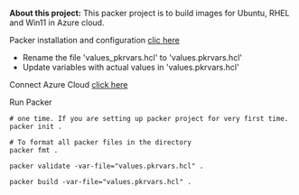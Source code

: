 
**About this project:** 
This packer project is to build images for Ubuntu, RHEL and Win11 in Azure cloud.

Packer installation and configuration [clic here](https://github.com/e2eSolutionArchitect/hashicorp-packer/blob/main/README.md)

- Rename the file 'values_pkrvars.hcl' to 'values.pkrvars.hcl' 
- Update variables with actual values in 'values.pkrvars.hcl' 

Connect Azure Cloud [click here](https://github.com/e2eSolutionArchitect/hashicorp-packer/blob/main/golden-images/azure/readme.md)

Run Packer

```
# one time. If you are setting up packer project for very first time. 
packer init . 

```

```
# To format all packer files in the directory
packer fmt . 

packer validate -var-file="values.pkrvars.hcl" .

packer build -var-file="values.pkrvars.hcl" .

```
